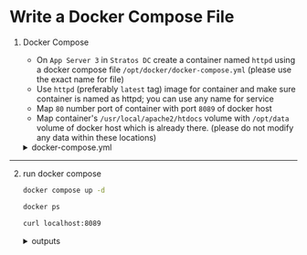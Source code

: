 # Write a Docker Compose File

1. Docker Compose
    - On `App Server 3` in `Stratos DC` create a container named `httpd` using a docker compose file `/opt/docker/docker-compose.yml` (please use the exact name for file)
    - Use `httpd` (preferably `latest` tag) image for container and make sure container is named as httpd; you can use any name for service
    - Map `80` number port of container with port `8089` of docker host
    - Map container's `/usr/local/apache2/htdocs` volume with `/opt/data` volume of docker host which is already there. (please do not modify any data within these locations)

    <details>
    <summary>docker-compose.yml</summary> 
        
        services:
        http_web:
            image: httpd:latest
            container_name: httpd
            ports:
            - "8089:80"
            volumes:
            - "/opt/data:/usr/local/apache2/htdocs"
    </details>
---
2. run docker compose

    ```bash
    docker compose up -d

    docker ps

    curl localhost:8089
    ```

      <details>
        <summary>outputs</summary>

          # docker compose up -d

          [+] Running 7/7
          ✔ http_web Pulled                                                     6.1s 
            ✔ ce1261c6d567 Pull complete                                        2.7s 
            ✔ aeb6d226161f Pull complete                                        3.1s 
            ✔ 4f4fb700ef54 Pull complete                                        3.5s 
            ✔ 56926e6ce68f Pull complete                                        4.1s 
            ✔ 4938babf7b43 Pull complete                                        5.3s 
            ✔ 307fcc49c641 Pull complete                                        5.9s 
          [+] Running 2/2
          ✔ Network docker_default  Created                                     0.1s 
          ✔ Container httpd         Started                                     1.6s 

          # docker ps

          CONTAINER ID   IMAGE          COMMAND              CREATED              STATUS              PORTS                  NAMES
          25fdcdf68ecf   httpd:latest   "httpd-foreground"   About a minute ago   Up About a minute   0.0.0.0:8089->80/tcp   httpd

          # curl localhost:8089
          
          <!DOCTYPE HTML PUBLIC "-//W3C//DTD HTML 3.2 Final//EN">
          <html>
          <head>
            <title>Index of /</title>
          </head>
          <body>
          <h1>Index of /</h1>
          <ul><li><a href="index1.html"> index1.html</a></li>
          </ul>
          </body></html>
      </details>